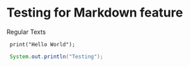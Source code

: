 # Testing for Markdown feature

Regular Texts


```
 print("Hello World");
```


```java
 System.out.println("Testing");
```